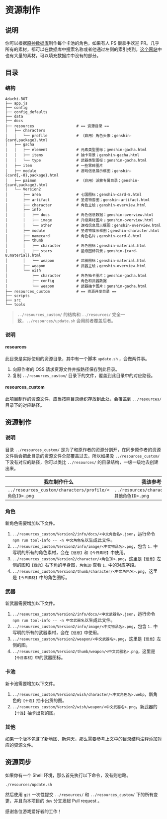 # 资源制作

## 说明

你可以根据[原神数据库](https://genshin.honeyhunterworld.com/?lang=CN)制作每个卡池的角色，如果有人 PS 很拿手欢迎 PR。几乎所有的素材，都可以在数据库中搜索名称或者他通过左侧的索引找到。[这个网站](https://genshin-impact.fandom.com/wiki/Genshin_Impact_Wiki)中也有大量的素材，可以填充数据库中没有的部分。

## 目录

### 结构

```
Adachi-BOT
├── app.js
├── config
├── config_defaults
├── data
├── docs
├── resources                   # == 资源目录 ==
│   ├── characters
│   │   └── profile             # （弃用）角色头像；genshin-{card,package}.html
│   ├── gacha
│   │   ├── element             # 元素类型图标；genshin-gacha.html
│   │   ├── items               # 抽卡背景；genshin-gacha.html
│   │   └── type                # 武器类型图标；genshin-gacha.html
│   ├── item                    # 一些零碎图片
│   ├── module                  # 游戏信息展示框图；genshin-{card{,-8},package}.html
│   ├── paimon                  # （弃用）派蒙专属目录；genshin-{card,package}.html
│   └── Version2
│       ├── area                # 七国图标；genshin-card-8.html
│       ├── artifact            # 圣遗物套图；genshin-artifact.html
│       ├── character           # 角色立绘；genshin-overview.html
│       ├── info
│       │   ├── docs            # 角色信息数据：genshin-overview.html
│       │   ├── image           # 升级素材图片；genshin-overview.html
│       │   └── other           # 游戏信息展示框图；genshin-overview.html
│       ├── module              # 圣遗物展示框图；genshin-character.html
│       ├── namecard            # 角色名片；genshin-card-8.html
│       ├── thumb
│       │   ├── character       # 角色图标；genshin-material.html
│       │   ├── stars           # 星级图标背景；genshin-{card-8,material}.html
│       │   └── weapon          # 武器图标；genshin-material.html
│       ├── weapon              # 武器立绘；genshin-overview.html
│       └── wish
│           ├── character       # 角色抽卡图片；genshin-gacha.html
│           ├── config          # 角色和武器数据
│           └── weapon          # 武器抽卡图片；genshin-gacha.html
├── resources_custom            # == 资源开发目录 ==
├── scripts
├── src
└── tools
```

> `../resources_custom/` 的结构和 `../resources/` 完全一致，`../resources/update.sh` 会用前者覆盖后者。

### 说明

#### resources

此目录是实际使用的资源目录，其中有一个脚本 `update.sh` ，会做两件事。

1. 向原作者的 OSS 请求资源文件并按路径保存到此目录。
2. 复制 `../resources_custom/` 目录下的文件，覆盖到此目录中的对应路径。

#### resources_custom

此项目制作的资源文件，应当按照目录组织存放到此处，会覆盖到 `../resources/` 目录下的对应路径。

## 资源制作

### 说明

目录 `../resources_custom/` 是为了和原作者的资源分割开，在同步原作者的资源文件后会把此目录的资源文件全部覆盖过去。所以如果没 `../resources_custom/` 下没有对应的路径，你可以类比 `../resources/` 的目录结构，一级一级地去创建出来。

| 我在制作什么                                          | 我该参考什么                                       |
| ----------------------------------------------------- | -------------------------------------------------- |
| `../resources_custom/characters/profile/<角色ID>.png` | `../resources/characters/profile/<其他角色ID>.png` |

### 角色

新角色需要增加以下文件。

1. `../resources_custom/Version2/info/docs/<中文角色名>.json`，运行命令 `npm run tool-info -- -n 中文角色名`以生成此文件。
2. `../resources_custom/Version2/info/image/<中文物品名>.png`，包含 `1.` 中写明的所有的角色素材，会在`【信息】`和`【今日素材】`中使用。
3. `../resources_custom/Version2/character/<角色ID>.png`，这里是`【信息】`左侧的图和`【我的】`右下角的半身图，`角色ID` 查看 `1.` 中的对应字段。
4. `../resources_custom/Version2/thumb/character/<中文角色名>.png`，这里是`【今日素材】`中的角色图标。

### 武器

新武器需要增加以下文件。

1. `../resources_custom/Version2/info/docs/<中文武器名>.json`，运行命令 `npm run tool-info -- -n 中文武器名`以生成此文件。
2. `../resources_custom/Version2/info/image/<中文物品名>.png`，包含 `1.` 中写明的所有的武器素材，会在`【信息】`中使用。
3. `../resources_custom/Version2/weapon/<中文武器名>.png`，这里是`【信息】`左侧的图。
4. `../resources_custom/Version2/thumb/weapon/<中文武器名>.png`，这里是`【今日素材】`中的武器图标。

### 卡池

新卡池需要增加以下文件。

1. `../resources_custom/Version2/wish/character/<中文角色名>.webp`，新角色的`【十连】`抽卡出货的图。
2. `../resources_custom/Version2/wish/weapon/<中文武器名>.png`，新武器的`【十连】`抽卡出货的图。

### 其他

如果一个版本包含了新地图、新洞天，那么需要参考上文中的目录结构注释添加对应的资源文件。

## 资源同步

如果你有一个 Shell 环境，那么首先执行以下命令，没有则忽略。

```
./resources/update.sh
```

然后使用 `git` 一次性提交 `../resources/` 和 `../resources_custom/` 下的所有变更，并且向本项目的 `dev` 分支发起 Pull request 。

感谢各位游戏爱好者的工作！
